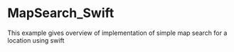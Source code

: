 # MapSearch_Swift
This example gives overview of implementation of simple map search for a location using swift
